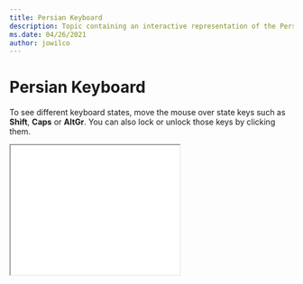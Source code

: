 ```yaml
--- 
title: Persian Keyboard 
description: Topic containing an interactive representation of the Persian Keyboard 
ms.date: 04/26/2021 
author: jowilco 
--- 
```

 
# Persian Keyboard 
 
To see different keyboard states, move the mouse over state keys such as **Shift**, **Caps** or **AltGr**. You can also lock or unlock those keys by clicking them. 
 
<iframe src="kbdfa.html" height="230"></iframe> 
